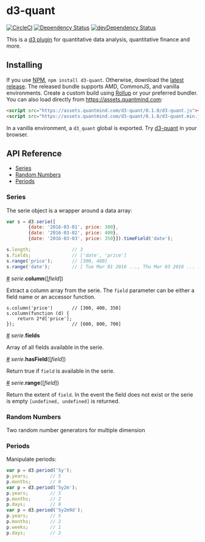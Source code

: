 # d3-quant

[![CircleCI](https://circleci.com/gh/quantmind/d3-quant.svg?style=svg)](https://circleci.com/gh/quantmind/d3-quant)
[![Dependency Status](https://david-dm.org/quantmind/d3-quant.svg)](https://david-dm.org/quantmind/d3-quant)
[![devDependency Status](https://david-dm.org/quantmind/d3-quant/dev-status.svg)](https://david-dm.org/quantmind/d3-quant#info=devDependencies)

This is a [d3 plugin](https://bost.ocks.org/mike/d3-plugin/) for quantitative
data analysis, quantitative finance and more.

## Installing

If you use [NPM](https://www.npmjs.com/package/d3-quant),
``npm install d3-quant``. Otherwise, download the
[latest release](https://github.com/quantmind/d3-quant/releases/latest).
The released bundle supports AMD, CommonJS, and vanilla environments.
Create a custom build using [Rollup](https://github.com/rollup/rollup) or
your preferred bundler.
You can also load directly from https://assets.quantmind.com:
```html
<script src="https://assets.quantmind.com/d3-quant/0.1.0/d3-quant.js"></script>
<script src="https://assets.quantmind.com/d3-quant/0.1.0/d3-quant.min.js"></script>
```
In a vanilla environment, a ``d3_quant`` global is exported.
Try [d3-quant](https://tonicdev.com/npm/d3-quant) in your browser.

## API Reference

* [Series]
* [Random Numbers]
* [Periods]


### Series

The serie object is a wrapper around a data array:
```javascript
var s = d3.serie([
        {date: '2016-03-01', price: 300},
        {date: '2016-03-02', price: 400},
        {date: '2016-03-03', price: 350}]).timeField('date');

s.length;               // 3
s.fields;               // ['date', 'price']
s.range('price');       // [300, 400]
s.range('date');        // [ Tue Mar 01 2016 ..., Thu Mar 03 2016 ... ]
```

<a name="serie_column" href="#serie_column">#</a> <i>serie</i>.<b>column</b>([<i>field</i>])

Extract a column array from the serie. The ``field`` parameter can be either a field name or
an accessor function.
```
s.column('price')       // [300, 400, 350]
s.column(function (d) {
    return 2*d['price'];
});                     // [600, 800, 700]
```

<a name="serie_fields" href="#serie_fields">#</a> <i>serie</i>.<b>fields</b>

Array of all fields available in the serie.

<a name="serie_hasField" href="#serie_hasField">#</a> <i>serie</i>.<b>hasField</b>([<i>field</i>])

Return true if ``field`` is available in the serie.

<a name="serie_range" href="#serie_range">#</a> <i>serie</i>.<b>range</b>([<i>field</i>])

Return the extent of ``field``. In the event the field does not exist or the serie is empty
``[undefined, undefined]`` is returned.



### Random Numbers

Two random number generators for multiple dimension


### Periods

Manipulate periods:
```javascript
var p = d3.period('5y');
p.years;        // 5
p.months;       // 0
var p = d3.period('5y2m');
p.years;        // 5
p.months;       // 2
p.days;         // 0
var p = d3.period('5y2m9d');
p.years;        // 5
p.months;       // 2
p.weeks;        // 1
p.days;         // 2
```

[Series]: #series
[Random Numbers]: #random-numbers
[Periods]: #periods

